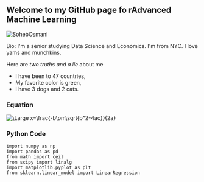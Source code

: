 ## Welcome to my GitHub page fo rAdvanced Machine Learning

![](https://predictivemedicine.northwell.edu/app/uploads/2021/04/osmani_headshot.jpg "SohebOsmani")

Bio: I'm a senior studying Data Science and Economics. I'm from NYC. I love yams and munchkins. 

Here are *two truths and a lie* about me

- I have been to 47 countries,
- My favorite color is green,
- I have 3 dogs and 2 cats.

### Equation
![\Large x=\frac{-b\pm\sqrt{b^2-4ac}}{2a}](https://latex.codecogs.com/svg.latex?\Large&space;x=\frac{-b\pm\sqrt{b^2-4ac}}{2a}) 

### Python Code

```
import numpy as np
import pandas as pd
from math import ceil
from scipy import linalg
import matplotlib.pyplot as plt
from sklearn.linear_model import LinearRegression
```
